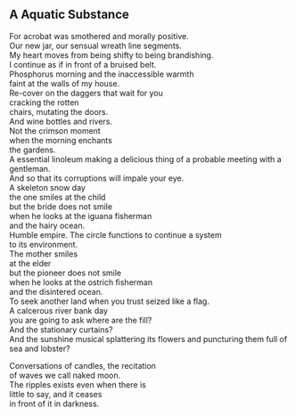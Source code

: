 A Aquatic Substance
-------------------
For acrobat was smothered and morally positive.  
Our new jar, our sensual wreath line segments.  
My heart moves from being shifty to being brandishing.  
I continue as if in front of a bruised belt.  
Phosphorus morning and the inaccessible warmth  
faint at the walls of my house.  
Re-cover on the daggers that wait for you  
cracking the rotten  
chairs, mutating the doors.  
And wine bottles and rivers.  
Not the crimson moment  
when the morning enchants  
the gardens.  
A essential linoleum making a delicious thing of a probable meeting with a gentleman.  
And so that its corruptions will impale your eye.  
A skeleton snow day  
the one smiles at the child  
but the bride does not smile  
when he looks at the iguana fisherman  
and the hairy ocean.  
Humble empire. The circle functions to continue a system  
to its environment.  
The mother smiles  
at the elder  
but the pioneer does not smile  
when he looks at the ostrich fisherman  
and the disintered ocean.  
To seek another land when you trust seized like a flag.  
A calcerous river bank day  
you are going to ask where are the fill?  
And the stationary curtains?  
And the sunshine musical splattering its flowers and puncturing them full of  
sea and lobster?  
  
Conversations of candles, the recitation  
of waves we call naked moon.  
The ripples exists even when there is  
little to say, and it ceases  
in front of it in darkness.  
